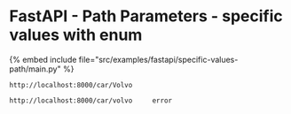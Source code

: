 # FastAPI - Path Parameters - specific values with enum



{% embed include file="src/examples/fastapi/specific-values-path/main.py" %}

```
http://localhost:8000/car/Volvo

http://localhost:8000/car/volvo     error
```


